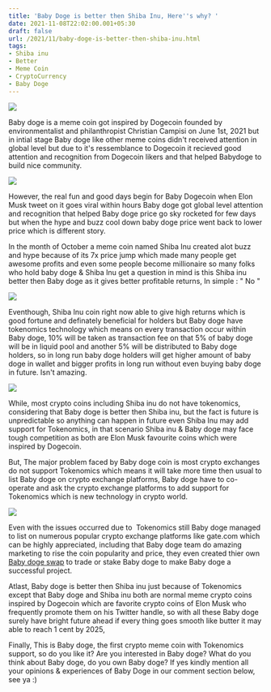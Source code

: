 ```yaml
---
title: 'Baby Doge is better then Shiba Inu, Here''s why? '
date: 2021-11-08T22:02:00.001+05:30
draft: false
url: /2021/11/baby-doge-is-better-then-shiba-inu.html
tags: 
- Shiba inu
- Better
- Meme Coin
- CryptoCurrency
- Baby Doge
---
```


 [![](https://lh3.googleusercontent.com/-yvkRza7s7bE/YYlRE8wfS7I/AAAAAAAAHOE/x5TCbqqnRvwtM4LO9eK7qYir2XEHazELACLcBGAsYHQ/s1600/1636389131004346-0.png)](https://lh3.googleusercontent.com/-yvkRza7s7bE/YYlRE8wfS7I/AAAAAAAAHOE/x5TCbqqnRvwtM4LO9eK7qYir2XEHazELACLcBGAsYHQ/s1600/1636389131004346-0.png) 

  

Baby doge is a meme coin got inspired by Dogecoin founded by environmentalist and philanthropist Christian Campisi on June 1st, 2021 but in intial stage Baby doge like other meme coins didn't received attention in global level but due to it's ressemblance to Dogecoin it recieved good attention and recognition from Dogecoin likers and that helped Babydoge to build nice community.

  

 [![](https://lh3.googleusercontent.com/-HokMwBwme60/YYlRC-VRMnI/AAAAAAAAHOA/75NudXX8kIozCLVmMtFQgb3AIC7f9EkcgCLcBGAsYHQ/s1600/1636389126292763-1.png)](https://lh3.googleusercontent.com/-HokMwBwme60/YYlRC-VRMnI/AAAAAAAAHOA/75NudXX8kIozCLVmMtFQgb3AIC7f9EkcgCLcBGAsYHQ/s1600/1636389126292763-1.png) 

  

However, the real fun and good days begin for Baby Dogecoin when Elon Musk tweet on it goes viral within hours Baby doge got global level attention and recognition that helped Baby doge price go sky rocketed for few days but when the hype and buzz cool down baby doge price went back to lower price which is different story.

  

In the month of October a meme coin named Shiba Inu created alot buzz and hype because of its 7x price jump which made many people get awesome profits and even some people become millionaire so many folks who hold baby doge & Shiba Inu get a question in mind is this Shiba inu better then Baby doge as it gives better profitable returns, In simple : " No " 

  

 [![](https://lh3.googleusercontent.com/-oXtzG_luU7w/YYlVyhyAA7I/AAAAAAAAHOU/z09g7P6C8eItq93WlwnuGe6dn3KpU-FWACLcBGAsYHQ/s1600/1636390327951013-0.png)](https://lh3.googleusercontent.com/-oXtzG_luU7w/YYlVyhyAA7I/AAAAAAAAHOU/z09g7P6C8eItq93WlwnuGe6dn3KpU-FWACLcBGAsYHQ/s1600/1636390327951013-0.png) 

  

Eventhough, Shiba Inu coin right now able to give high returns which is good fortune and definately beneficial for holders but Baby doge have tokenomics technology which means on every transaction occur within Baby doge, 10% will be taken as transaction fee on that 5% of baby doge will be in liquid pool and another 5% will be distributed to Baby doge holders, so in long run baby doge holders will get higher amount of baby doge in wallet and bigger profits in long run without even buying baby doge in future. Isn't amazing.

  

 [![](https://lh3.googleusercontent.com/-ecQluEezOvs/YYlRBh0117I/AAAAAAAAHN8/DI4zvOYUTuosF9Fv0FmlCwISFMzyUsAqwCLcBGAsYHQ/s1600/1636389120339977-2.png)](https://lh3.googleusercontent.com/-ecQluEezOvs/YYlRBh0117I/AAAAAAAAHN8/DI4zvOYUTuosF9Fv0FmlCwISFMzyUsAqwCLcBGAsYHQ/s1600/1636389120339977-2.png) 

  

While, most crypto coins including Shiba inu do not have tokenomics, considering that Baby doge is better then Shiba inu, but the fact is future is unpredictable so anything can happen in future even Shiba Inu may add support for Tokenomics, in that scenario Shiba inu & Baby doge may face tough competition as both are Elon Musk favourite coins which were inspired by Dogecoin.

  

But, The major problem faced by Baby doge coin is most crypto exchanges do not support Tokenomics which means it will take more time then usual to list Baby doge on crypto exchange platforms, Baby doge have to co-operate and ask the crypto exchange platforms to add support for Tokenomics which is new technology in crypto world.

  

 [![](https://lh3.googleusercontent.com/-Oq_rd1llFUY/YYlWc3YD2UI/AAAAAAAAHOc/7YpmLPOJux8_YP4g7JMAflNmx2IknKubACLcBGAsYHQ/s1600/1636390500437230-0.png)](https://lh3.googleusercontent.com/-Oq_rd1llFUY/YYlWc3YD2UI/AAAAAAAAHOc/7YpmLPOJux8_YP4g7JMAflNmx2IknKubACLcBGAsYHQ/s1600/1636390500437230-0.png) 

  

Even with the issues occurred due to  Tokenomics still Baby doge managed to list on numerous popular crypto exchange platforms like gate.com which can be highly appreciated, including that Baby doge team do amazing marketing to rise the coin popularity and price, they even created thier own [Baby doge swap](https://babydoge.moonradar.finance/) to trade or stake Baby doge to make Baby doge a successful project. 

  

Atlast, Baby doge is better then Shiba inu just because of Tokenomics except that Baby doge and Shiba inu both are normal meme crypto coins inspired by Dogecoin which are favorite crypto coins of Elon Musk who frequently promote them on his Twitter handle, so with all these Baby doge surely have bright future ahead if every thing goes smooth like butter it may able to reach 1 cent by 2025,

  

Finally, This is Baby doge, the first crypto meme coin with Tokenomics support, so do you like it? Are you interested in Baby doge? What do you think about Baby doge, do you own Baby doge? If yes kindly mention all your opinions & experiences of Baby Doge in our comment section below, see ya :)